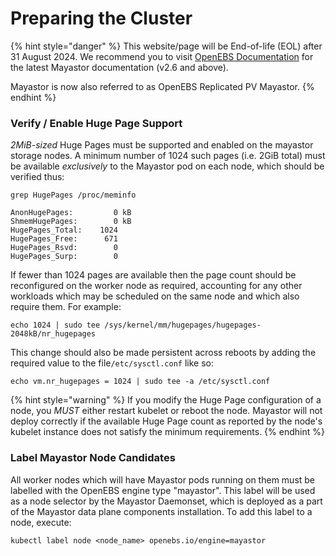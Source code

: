 # Preparing the Cluster

{% hint style="danger" %}
This website/page will be End-of-life (EOL) after 31 August 2024. We recommend you to visit [OpenEBS Documentation](https://openebs.io/docs/user-guides/replicated-storage-user-guide/replicated-pv-mayastor/rs-installation) for the latest Mayastor documentation (v2.6 and above).
 
Mayastor is now also referred to as OpenEBS Replicated PV Mayastor.
{% endhint %}

### Verify / Enable Huge Page Support

_2MiB-sized_  Huge Pages must be supported and enabled on the mayastor storage nodes. A minimum number of 1024 such pages \(i.e. 2GiB total\) must be available _exclusively_ to the Mayastor pod on each node, which should be verified thus:

```text
grep HugePages /proc/meminfo

AnonHugePages:         0 kB
ShmemHugePages:        0 kB
HugePages_Total:    1024
HugePages_Free:      671
HugePages_Rsvd:        0
HugePages_Surp:        0

```

If fewer than 1024 pages are available then the page count should be reconfigured on the worker node as required, accounting for any other workloads which may be scheduled on the same node and which also require them.  For example:

```text
echo 1024 | sudo tee /sys/kernel/mm/hugepages/hugepages-2048kB/nr_hugepages
```

This change should also be made persistent across reboots by adding the required value to the file`/etc/sysctl.conf` like so:

```text
echo vm.nr_hugepages = 1024 | sudo tee -a /etc/sysctl.conf
```

{% hint style="warning" %}
If you modify the Huge Page configuration of a node, you _MUST_ either restart kubelet or reboot the node.  Mayastor will not deploy correctly if the available Huge Page count as reported by the node's kubelet instance does not satisfy the minimum requirements.
{% endhint %}

### Label Mayastor Node Candidates

All worker nodes which will have Mayastor pods running on them must be labelled with the OpenEBS engine type "mayastor".  This label will be used as a node selector by the Mayastor Daemonset, which is deployed as a part of the Mayastor data plane components installation. To add this label to a node, execute:

```text
kubectl label node <node_name> openebs.io/engine=mayastor
```




